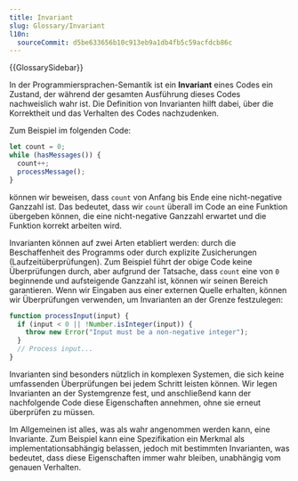 ```yaml
---
title: Invariant
slug: Glossary/Invariant
l10n:
  sourceCommit: d5be633656b10c913eb9a1db4fb5c59acfdcb86c
---
```


{{GlossarySidebar}}

In der Programmiersprachen-Semantik ist ein **Invariant** eines Codes ein Zustand, der während der gesamten Ausführung dieses Codes nachweislich wahr ist. Die Definition von Invarianten hilft dabei, über die Korrektheit und das Verhalten des Codes nachzudenken.

Zum Beispiel im folgenden Code:

```js
let count = 0;
while (hasMessages()) {
  count++;
  processMessage();
}
```

können wir beweisen, dass `count` von Anfang bis Ende eine nicht-negative Ganzzahl ist. Das bedeutet, dass wir `count` überall im Code an eine Funktion übergeben können, die eine nicht-negative Ganzzahl erwartet und die Funktion korrekt arbeiten wird.

Invarianten können auf zwei Arten etabliert werden: durch die Beschaffenheit des Programms oder durch explizite Zusicherungen (Laufzeitüberprüfungen). Zum Beispiel führt der obige Code keine Überprüfungen durch, aber aufgrund der Tatsache, dass `count` eine von `0` beginnende und aufsteigende Ganzzahl ist, können wir seinen Bereich garantieren. Wenn wir Eingaben aus einer externen Quelle erhalten, können wir Überprüfungen verwenden, um Invarianten an der Grenze festzulegen:

```js
function processInput(input) {
  if (input < 0 || !Number.isInteger(input)) {
    throw new Error("Input must be a non-negative integer");
  }
  // Process input...
}
```

Invarianten sind besonders nützlich in komplexen Systemen, die sich keine umfassenden Überprüfungen bei jedem Schritt leisten können. Wir legen Invarianten an der Systemgrenze fest, und anschließend kann der nachfolgende Code diese Eigenschaften annehmen, ohne sie erneut überprüfen zu müssen.

Im Allgemeinen ist alles, was als wahr angenommen werden kann, eine Invariante. Zum Beispiel kann eine Spezifikation ein Merkmal als implementationsabhängig belassen, jedoch mit bestimmten Invarianten, was bedeutet, dass diese Eigenschaften immer wahr bleiben, unabhängig vom genauen Verhalten.
